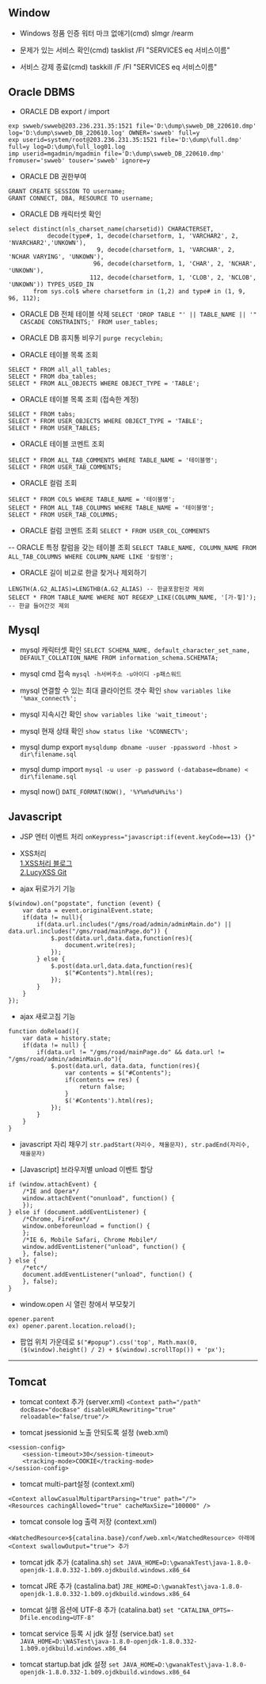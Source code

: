 ## Window
- Windows 정품 인증 워터 마크 없애기(cmd)
slmgr /rearm

- 문제가 있는 서비스 확인(cmd)
tasklist /FI "SERVICES eq 서비스이름"

- 서비스 강제 종료(cmd)
taskkill /F /FI "SERVICES eq 서비스이름"



## Oracle DBMS
- ORACLE DB export / import
```
exp swweb/swweb@203.236.231.35:1521 file='D:\dump\swweb_DB_220610.dmp' log='D:\dump\swweb_DB_220610.log' OWNER='swweb' full=y
exp userid=system/root@203.236.231.35:1521 file='D:\dump\full.dmp' full=y log=D:\dump\full_log01.log
imp userid=mgadmin/mgadmin file='D:\dump\swweb_DB_220610.dmp' fromuser='swweb' touser='swweb' ignore=y
```

- ORACLE DB 권한부여
```
GRANT CREATE SESSION TO username;
GRANT CONNECT, DBA, RESOURCE TO username; 
```

- ORACLE DB 캐릭터셋 확인
```
select distinct(nls_charset_name(charsetid)) CHARACTERSET,
           decode(type#, 1, decode(charsetform, 1, 'VARCHAR2', 2, 'NVARCHAR2','UNKOWN'),
                         9, decode(charsetform, 1, 'VARCHAR', 2, 'NCHAR VARYING', 'UNKOWN'),
                        96, decode(charsetform, 1, 'CHAR', 2, 'NCHAR', 'UNKOWN'),
                       112, decode(charsetform, 1, 'CLOB', 2, 'NCLOB', 'UNKOWN')) TYPES_USED_IN
       from sys.col$ where charsetform in (1,2) and type# in (1, 9, 96, 112);
```
	   
	   
- ORACLE DB 전체 테이블 삭제
```SELECT 'DROP TABLE "' || TABLE_NAME || '" CASCADE CONSTRAINTS;' FROM user_tables;```

- ORACLE DB 휴지통 비우기
```purge recyclebin;```

- ORACLE 테이블 목록 조회
```
SELECT * FROM all_all_tables;
SELECT * FROM dba_tables;
SELECT * FROM ALL_OBJECTS WHERE OBJECT_TYPE = 'TABLE';
```

- ORACLE 테이블 목록 조회 (접속한 계정)
```
SELECT * FROM tabs;
SELECT * FROM USER_OBJECTS WHERE OBJECT_TYPE = 'TABLE';
SELECT * FROM USER_TABLES;
```

- ORACLE 테이블 코멘트 조회
```
SELECT * FROM ALL_TAB_COMMENTS WHERE TABLE_NAME = '테이블명';
SELECT * FROM USER_TAB_COMMENTS;
```

- ORACLE 컬럼 조회
```
SELECT * FROM COLS WHERE TABLE_NAME = '테이블명';
SELECT * FROM ALL_TAB_COLUMNS WHERE TABLE_NAME = '테이블명';
SELECT * FROM USER_TAB_COLUMNS;
```

- ORACLE 컬럼 코멘트 조회
```SELECT * FROM USER_COL_COMMENTS```

-- ORACLE 특정 칼럼을 갖는 테이블 조회
```SELECT TABLE_NAME, COLUMN_NAME FROM ALL_TAB_COLUMNS WHERE COLUMN_NAME LIKE '칼럼명';```

- ORACLE 길이 비교로 한글 찾거나 제외하기
```
LENGTH(A.G2_ALIAS)=LENGTHB(A.G2_ALIAS) -- 한글포함된것 제외
SELECT * FROM TABLE_NAME WHERE NOT REGEXP_LIKE(COLUMN_NAME, '[가-힣]'); -- 한글 들어간것 제외
```

## Mysql
- mysql 캐릭터셋 확인
```SELECT SCHEMA_NAME, default_character_set_name, DEFAULT_COLLATION_NAME FROM information_schema.SCHEMATA;```

- mysql cmd 접속
```mysql -h서버주소 -u아이디 -p패스워드 ```

- mysql 연결할 수 있는 최대 클라이언트 갯수 확인
```show variables like '%max_connect%';```

- mysql 지속시간 확인
```show variables like 'wait_timeout';```

- mysql 현재 상태 확인
```show status like '%CONNECT%';```

- mysql dump export
```mysqldump dbname -uuser -ppassword -hhost > dir\filename.sql```

- mysql dump import
```mysql -u user -p password (-database=dbname) < dir\filename.sql```

- mysql now()
```DATE_FORMAT(NOW(), '%Y%m%d%H%i%s')```



## Javascript
- JSP 엔터 이벤트 처리
```onKeypress="javascript:if(event.keyCode==13) {}"```
- XSS처리<br>
[1.XSS처리 블로그](https://myhappyman.tistory.com/253)<br>
[2.LucyXSS Git](https://github.com/naver/lucy-xss-servlet-filter)

- ajax 뒤로가기 기능
```
$(window).on("popstate", function (event) {
	var data = event.originalEvent.state;
	if(data != null){
		if(data.url.includes("/gms/road/admin/adminMain.do") || data.url.includes("/gms/road/mainPage.do")) {
			$.post(data.url,data.data,function(res){
				document.write(res);
			});
		} else {
			$.post(data.url,data.data,function(res){
				$("#Contents").html(res);
			});
		}
	}
});
```

- ajax 새로고침 기능
```
function doReload(){
	var data = history.state;
	if(data != null) {
		if(data.url != "/gms/road/mainPage.do" && data.url != "/gms/road/admin/adminMain.do"){
			$.post(data.url, data.data, function(res){
				var contents = $("#Contents");
				if(contents == res) {
					return false;
				}
				$('#Contents').html(res);
			});
		}
	}
}
```

- javascript 자리 채우기
```str.padStart(자리수, 채울문자), str.padEnd(자리수, 채울문자)```


- [Javascript] 브라우저별 unload 이벤트 할당
```
if (window.attachEvent) {
    /*IE and Opera*/
    window.attachEvent("onunload", function() {
    });
} else if (document.addEventListener) {
    /*Chrome, FireFox*/
    window.onbeforeunload = function() {
    };
    /*IE 6, Mobile Safari, Chrome Mobile*/
    window.addEventListener("unload", function() {
    }, false);
} else {
    /*etc*/
    document.addEventListener("unload", function() {
    }, false);
}
```

- window.open 시 열린 창에서 부모찾기
```
opener.parent
ex) opener.parent.location.reload();
```

- 팝업 위치 가운데로
```$("#popup").css('top', Math.max(0, ($(window).height() / 2) + $(window).scrollTop()) + 'px');```

---

## Tomcat
- tomcat context 추가 (server.xml)
```<Context path="/path" docBase="docBase" disableURLRewriting="true" reloadable="false/true"/>```

- tomcat jsessionid 노출 안되도록 설정 (web.xml)
```
<session-config>
	<session-timeout>30</session-timeout>
	<tracking-mode>COOKIE</tracking-mode>
</session-config>
```

- tomcat multi-part설정 (context.xml)
```
<Context allowCasualMultipartParsing="true" path="/">
<Resources cachingAllowed="true" cacheMaxSize="100000" />
```

- tomcat console log 출력 저장 (context.xml)
```
<WatchedResource>${catalina.base}/conf/web.xml</WatchedResource> 아래에
<Context swallowOutput="true"> 추가
```

- tomcat jdk 추가 (catalina.sh)
```set JAVA_HOME=D:\gwanakTest\java-1.8.0-openjdk-1.8.0.332-1.b09.ojdkbuild.windows.x86_64```
- tomcat JRE 추가 (castalina.bat)
```JRE_HOME=D:\gwanakTest\java-1.8.0-openjdk-1.8.0.332-1.b09.ojdkbuild.windows.x86_64```
- tomcat 실행 옵션에 UTF-8 추가 (catalina.bat)
```set "CATALINA_OPTS=-Dfile.encoding=UTF-8"```

- tomcat service 등록 시 jdk 설정 (service.bat)
```set JAVA_HOME=D:\WASTest\java-1.8.0-openjdk-1.8.0.332-1.b09.ojdkbuild.windows.x86_64```
- tomcat startup.bat jdk 설정
```set JAVA_HOME=D:\gwanakTest\java-1.8.0-openjdk-1.8.0.332-1.b09.ojdkbuild.windows.x86_64```
